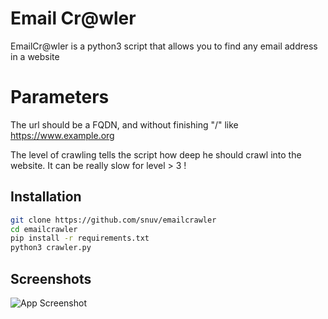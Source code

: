 
# Email Cr@wler

EmailCr@wler is a python3 script that allows you to find any email address in a website


# Parameters
The url should be a FQDN, and without finishing "/" like https://www.example.org

The level of crawling tells the script how deep he should crawl into the website. 
It can be really slow for level > 3 !
## Installation


```bash
git clone https://github.com/snuv/emailcrawler
cd emailcrawler
pip install -r requirements.txt
python3 crawler.py

```
    


## Screenshots

![App Screenshot](https://i.ibb.co/kgQB8qz/emailcrawler.png)

